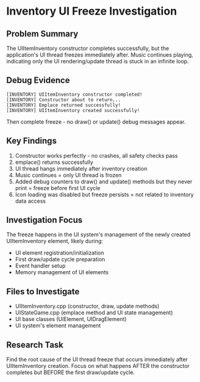 # Inventory UI Freeze Investigation

## Problem Summary
The UIItemInventory constructor completes successfully, but the application's UI thread freezes immediately after. Music continues playing, indicating only the UI rendering/update thread is stuck in an infinite loop.

## Debug Evidence
```
[INVENTORY] UIItemInventory constructor completed!
[INVENTORY] Constructor about to return...
[INVENTORY] Emplace returned successfully!
[INVENTORY] UIItemInventory created successfully!
```

Then complete freeze - no draw() or update() debug messages appear.

## Key Findings
1. Constructor works perfectly - no crashes, all safety checks pass
2. emplace() returns successfully
3. UI thread hangs immediately after inventory creation
4. Music continues = only UI thread is frozen
5. Added debug counters to draw() and update() methods but they never print = freeze before first UI cycle
6. Icon loading was disabled but freeze persists = not related to inventory data access

## Investigation Focus
The freeze happens in the UI system's management of the newly created UIItemInventory element, likely during:
- UI element registration/initialization
- First draw/update cycle preparation
- Event handler setup
- Memory management of UI elements

## Files to Investigate
- UIItemInventory.cpp (constructor, draw, update methods)
- UIStateGame.cpp (emplace method and UI state management)
- UI base classes (UIElement, UIDragElement)
- UI system's element management

## Research Task
Find the root cause of the UI thread freeze that occurs immediately after UIItemInventory creation. Focus on what happens AFTER the constructor completes but BEFORE the first draw/update cycle.